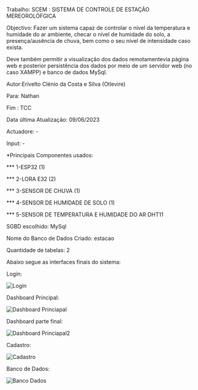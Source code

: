 Trabalho: SCEM : SISTEMA DE CONTROLE DE ESTAÇÃO MEREOROLÓFGICA

Objectivo: Fazer um sistema capaz de controlar o nível da temperatura e humidade do ar ambiente, checar o nível de humidade do solo, a presença/ausência de chuva, bem como o seu nível de intensidade caso exista.

Deve também permitir a visualização dos dados remotamentevia página web e posterior persistência dos dados por meio de um servidor web (no caso XAMPP) e banco de dados MySql.

Autor:Erivelto Clénio da Costa e Silva (Otlevire)

Para: Nathan

Fim : TCC

Data última Atualização: 09/06/2023

Actuadore: -

Input: -

*Principais Componentes usados: 

*** 1-ESP32 (1) 

*** 2-LORA E32 (2) 

*** 3-SENSOR DE CHUVA (1) 

*** 4-SENSOR DE HUMIDADE DE SOLO (1) 

*** 5-SENSOR DE TEMPERATURA E HUMIDADE DO AR DHT11

SGBD escolhido: MySql

Nome do Banco de Dados Criado: estacao

Quantidade de tabelas: 2

Abaixo segue as interfaces finais do sistema:

Login:

![Login](https://github.com/Otlevire/SCEM/assets/125351173/27ac3b94-5af6-4e43-874c-ec20256bc8c3)

Dashboard Principal:

![Dashboard Princiapal](https://github.com/Otlevire/SCEM/assets/125351173/318ca08d-8431-4214-b430-d5e9f3fcb4e3)

Dashboard parte final:

![Dashboard Princiapal2](https://github.com/Otlevire/SCEM/assets/125351173/cf995a0b-72f8-4506-aa7e-06990db36e99)

Cadastro:

![Cadastro](https://github.com/Otlevire/SCEM/assets/125351173/d34da1dc-389b-40c4-87a3-78f034e2ba04)

Banco de Dados:

![Banco Dados](https://github.com/Otlevire/SCEM/assets/125351173/c095ed6d-e242-492b-a0c5-5b051e360cc4)

